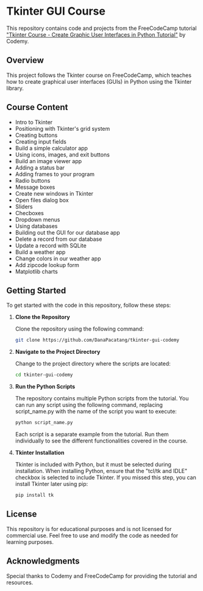 # Tkinter GUI Course

This repository contains code and projects from the FreeCodeCamp tutorial ["Tkinter Course - Create Graphic User Interfaces in Python Tutorial"](https://www.youtube.com/watch?v=YXPyB4XeYLA) by Codemy.

## Overview

This project follows the Tkinter course on FreeCodeCamp, which teaches how to create graphical user interfaces (GUIs) in Python using the Tkinter library.

## Course Content

- Intro to Tkinter
- Positioning with Tkinter's grid system
- Creating buttons
- Creating input fields
- Build a simple calculator app
- Using icons, images, and exit buttons
- Build an image viewer app
- Adding a status bar
- Adding frames to your program
- Radio buttons
- Message boxes
- Create new windows in Tkinter
- Open files dialog box
- Sliders
- Checboxes
- Dropdown menus
- Using databases
- Building out the GUI for our database app
- Delete a record from our database
- Update a record with SQLite
- Build a weather app
- Change colors in our weather app
- Add zipcode lookup form
- Matplotlib charts

## Getting Started

To get started with the code in this repository, follow these steps:

1. **Clone the Repository**

   Clone the repository using the following command:

   ```bash
   git clone https://github.com/DanaPacatang/tkinter-gui-codemy
   ```
2. **Navigate to the Project Directory**

   Change to the project directory where the scripts are located:

   ```bash
   cd tkinter-gui-codemy
   ```
   
3. **Run the Python Scripts**

   The repository contains multiple Python scripts from the tutorial. You can run any script using the following command, replacing script_name.py with the name of the script you want to execute:

   ```bash
   python script_name.py
   ```
   
   Each script is a separate example from the tutorial. Run them individually to see the different functionalities covered in the course.

4. **Tkinter Installation**

   Tkinter is included with Python, but it must be selected during installation. When installing Python, ensure that the "tcl/tk and IDLE" checkbox is selected to include Tkinter. If you missed this step, you can install Tkinter later using pip:

   ```bash
   pip install tk
   ```

## License

This repository is for educational purposes and is not licensed for commercial use. Feel free to use and modify the code as needed for learning purposes.

## Acknowledgments

Special thanks to Codemy and FreeCodeCamp for providing the tutorial and resources.
